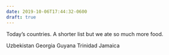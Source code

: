 ```yaml
---
date: 2019-10-06T17:44:32-0600
draft: true
---
```




Today’s countries. A shorter list but we ate so much more food.

Uzbekistan Georgia Guyana Trinidad Jamaica



